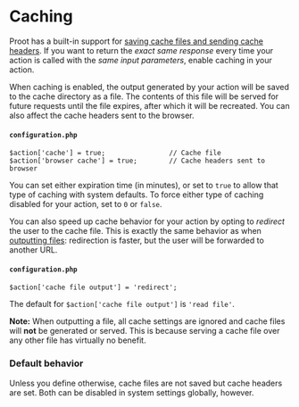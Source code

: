 
# Caching

Proot has a built-in support for [saving cache files and sending cache headers](?category=backend&id=caching). If you want to return the *exact same response* every time your action is called with the *same input parameters*, enable caching in your action.

When caching is enabled, the output generated by your action will be saved to the cache directory as a file. The contents of this file will be served for future requests until the file expires, after which it will be recreated. You can also affect the cache headers sent to the browser.



#### `configuration.php`
	$action['cache'] = true;				// Cache file
	$action['browser cache'] = true;		// Cache headers sent to browser

You can set either expiration time (in minutes), or set to `true` to allow that type of caching with system defaults. To force either type of caching disabled for your action, set to `0` or `false`.

You can also speed up cache behavior for your action by opting to *redirect* the user to the cache file. This is exactly the same behavior as when [outputting files](?category=actions&id=output): redirection is faster, but the user will be forwarded to another URL.



#### `configuration.php`
	$action['cache file output'] = 'redirect';

The default for `$action['cache file output']` is `'read file'`.

**Note:** When outputting a file, all cache settings are ignored and cache files will **not** be generated or served. This is because serving a cache file over any other file has virtually no benefit.



### Default behavior

Unless you define otherwise, cache files are not saved but cache headers are set. Both can be disabled in system settings globally, however.

